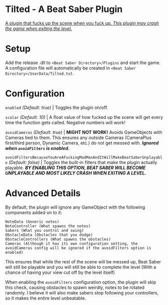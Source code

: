 # Tilted - A Beat Saber Plugin
[A plugin that fucks up the scene when you fuck up. *This plugin may crash the game when exiting the level.*](https://imgur.com/CFesqPf)

# Setup
Add the release .dll to `<Beat Saber Directory>/Plugins` and start the game. A configuration file will automatically be created in `<Beat Saber Directory>/UserData/Tilted.txt`.

# Configuration
`enabled` *(Default: true)* | Toggles the plugin on/off.

`scalar` *(Default: 10)* |  A float value of how fucked up the scene will get every time the function gets called. Negative numbers will work!

`avoidCameras` *(Default: true)* | **MIGHT NOT WORK!** Avoids GameObjects with Cameras tied to them. This ensures any outside Cameras (CameraPlus first/third person, Dynamic Camera, etc.) do not get messed with. ***Ignored when `avoidFilters` is enabled.***

`avoidFiltersBecauseYouAreAFuckingMadManAndItWillMakeBeatSaberUnplayable` *(Default: false)* | Toggles the built-in filters that make the plugin actually playable. ***BY ENABLING THIS OPTION, BEAT SABER WILL BECOME UNPLAYABLE AND MOST LIKELY CRASH WHEN EXITING A LEVEL.***

# Advanced Details
By default, the plugin will ignore any GameObject with the following components added on to it:

```
NoteData (Generic notes)
NoteController (What spawns the notes)
Sabers (What you control and swing)
ObstacleData (Obstacles that you dodge)
ObstacleControllers (What spawns the obstacles)
Cameras (Although it has its own configuration setting, the avoidCameras config will be ignored if the avoidFilters option is enabled)
```

This ensures that while the rest of the scene will be messed up, Beat Saber will still be playable and you will still be able to complete the level (With a chance of having your view cut off by the level itself)

When enabling the `avoidFilters` configuration option, the plugin will skip this check, causing obstacles to spawn weirdly, notes to be rotated randomly. I believe it will also make sabers stop following your controllers, so it makes the entire level unbeatable.
